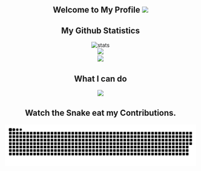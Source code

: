 <h2 align="center">Welcome to My Profile <img src="https://cdn.discordapp.com/attachments/1025343454793969697/1026712968043450428/ezgif-2-2c54c4b01e.gif" width="30px"></h2>
<h2 align="center">My Github Statistics</h2>
<div align="center">
<img alt ="stats" src="https://github-readme-stats.vercel.app/api?username=meesam4687&show_icons=true&locale=en&theme=tokyonight&hide_border=true&include_all_commits=true">
  <br>
  <img src="https://github-readme-streak-stats.herokuapp.com/?user=meesam4687&theme=tokyonight&hide_border=true">
  <br>
  <img src='https://github-readme-stats.vercel.app/api/top-langs?username=meesam4687&hide=css&layout=compact&theme=tokyonight&hide_border=true'>
</div>
<h2 align="center">What I can do</h2>
<div align="center">
  <img src="https://skillicons.dev/icons?i=js,html,css,python,kotlin,nodejs">
</div>
<h2 align="center"> Watch the Snake eat my Contributions.</h2>
<div align="center">
<img alt="snake eating my contribution" src="https://raw.githubusercontent.com/meesam4687/meesam4687/output/github-contribution-grid-snake.svg">
</div>
